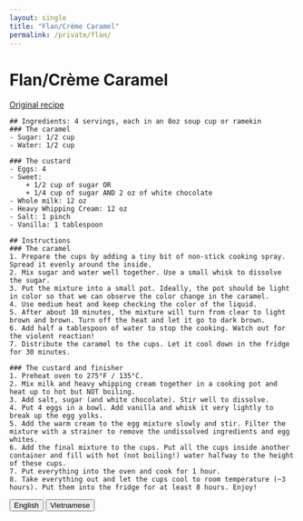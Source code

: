 ```yaml
---
layout: single
title: "Flan/Crème Caramel"
permalink: /private/flan/
---
```


<div id="recipe-content">
  <!-- English Version -->
  <div id="english-content" markdown="1" style="display: block;">
    <h1>Flan/Crème Caramel</h1>
    <p><a href="https://chefjeanpierre.com/recipes/dessert/creme-caramel/" target="_blank">Original recipe</a></p>

    
    ## Ingredients: 4 servings, each in an 8oz soup cup or ramekin
    ### The caramel
    - Sugar: 1/2 cup
    - Water: 1/2 cup

    ### The custard
    - Eggs: 4
    - Sweet: 
        + 1/2 cup of sugar OR
        + 1/4 cup of sugar AND 2 oz of white chocolate
    - Whole milk: 12 oz
    - Heavy Whipping Cream: 12 oz
    - Salt: 1 pinch
    - Vanilla: 1 tablespoon

    ## Instructions
    ### The caramel
    1. Prepare the cups by adding a tiny bit of non-stick cooking spray. Spread it evenly around the inside.
    2. Mix sugar and water well together. Use a small whisk to dissolve the sugar. 
    3. Put the mixture into a small pot. Ideally, the pot should be light in color so that we can observe the color change in the caramel.
    4. Use medium heat and keep checking the color of the liquid.
    5. After about 10 minutes, the mixture will turn from clear to light brown and brown. Turn off the heat and let it go to dark brown.
    6. Add half a tablespoon of water to stop the cooking. Watch out for the violent reaction!
    7. Distribute the caramel to the cups. Let it cool down in the fridge for 30 minutes.

    ### The custard and finisher
    1. Preheat oven to 275°F / 135°C.
    2. Mix milk and heavy whipping cream together in a cooking pot and heat up to hot but NOT boiling.
    3. Add salt, sugar (and white chocolate). Stir well to dissolve.
    4. Put 4 eggs in a bowl. Add vanilla and whisk it very lightly to break up the egg yolks.
    5. Add the warm cream to the egg mixture slowly and stir. Filter the mixture with a strainer to remove the undissolved ingredients and egg whites.
    6. Add the final mixture to the cups. Put all the cups inside another container and fill with hot (not boiling!) water halfway to the height of these cups.
    7. Put everything into the oven and cook for 1 hour.
    8. Take everything out and let the cups cool to room temperature (~3 hours). Put them into the fridge for at least 8 hours. Enjoy!
    
  </div>

  <!-- Vietnamese Version -->
  <div id="vietnamese-content" markdown="1" style="display: none;">
    
    ## Nguyên liệu: 4 phần ăn, mỗi phần trong một cốc soup 8oz hoặc ramekin
    ### Caramel
    - Đường: 1/2 cốc
    - Nước: 1/2 cốc

    ### Custard
    - Trứng: 4
    - Đường:
        + 1/2 cốc đường HOẶC
        + 1/4 cốc đường VÀ 2 oz sô cô la trắng
    - Sữa tươi: 12 oz
    - Kem whipping: 12 oz
    - Muối: 1 nhúm
    - Vanilla: 1 muỗng canh

    ## Hướng dẫn
    ### Caramel
    1. Chuẩn bị các cốc bằng cách thêm một chút dầu chống dính. Phết đều quanh bên trong.
    2. Trộn đường và nước với nhau. Dùng cái đánh trứng nhỏ để hòa tan đường.
    3. Cho hỗn hợp vào nồi nhỏ. Lý tưởng là nồi có màu sáng để có thể quan sát sự thay đổi màu của caramel.
    4. Dùng lửa vừa và kiểm tra màu của chất lỏng.
    5. Sau khoảng 10 phút, hỗn hợp sẽ chuyển từ trong suốt sang nâu nhạt và nâu. Tắt bếp và để màu chuyển sang nâu đậm.
    6. Thêm 1/2 muỗng canh nước để ngừng nấu. Cẩn thận với phản ứng mạnh!
    7. Chia caramel vào các cốc. Để nguội trong tủ lạnh trong 30 phút.

    ### Custard và hoàn thành
    1. Làm nóng lò ở 275°F / 135°C.
    2. Trộn sữa và kem whipping trong nồi nấu và làm nóng đến khi ấm nhưng KHÔNG sôi.
    3. Thêm muối, đường (và sô cô la trắng). Khuấy đều để hòa tan.
    4. Cho 4 quả trứng vào bát. Thêm vanilla và đánh nhẹ để phá vỡ lòng đỏ.
    5. Thêm hỗn hợp kem ấm vào hỗn hợp trứng từ từ và khuấy. Lọc hỗn hợp qua rây để loại bỏ các nguyên liệu không tan và lòng trắng trứng.
    6. Chia hỗn hợp cuối cùng vào các cốc. Đặt tất cả các cốc vào một khay khác và đổ nước nóng (không sôi) ngập nửa chiều cao các cốc này.
    7. Đặt tất cả vào lò và nướng trong 1 giờ.
    8. Lấy ra và để các cốc nguội ở nhiệt độ phòng (~3 giờ). Sau đó, cho vào tủ lạnh ít nhất 8 giờ. Thưởng thức!
    
  </div>
</div>

<!-- Translation Buttons -->
<div>
  <button onclick="showEnglish()">English</button>
  <button onclick="showVietnamese()">Vietnamese</button>
</div>
